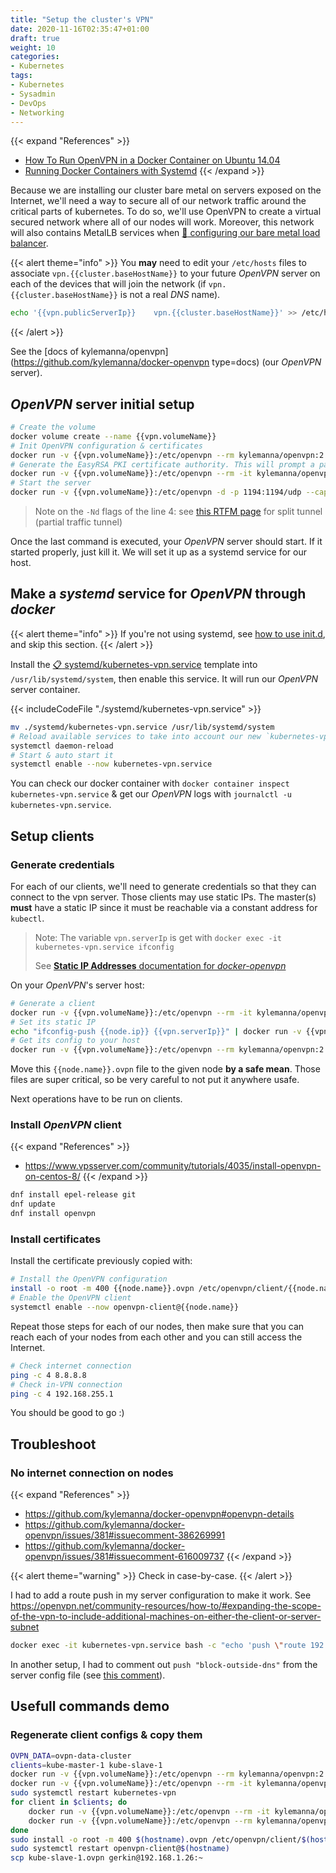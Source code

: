 ```yaml
---
title: "Setup the cluster's VPN"
date: 2020-11-16T02:35:47+01:00
draft: true
weight: 10
categories:
- Kubernetes
tags:
- Kubernetes
- Sysadmin
- DevOps
- Networking
---
```


{{< expand "References" >}}
* [How To Run OpenVPN in a Docker Container on Ubuntu 14.04](https://www.digitalocean.com/community/tutorials/how-to-run-openvpn-in-a-docker-container-on-ubuntu-14-04)
* [Running Docker Containers with Systemd](https://blog.container-solutions.com/running-docker-containers-with-systemd)
{{< /expand >}}

Because we are installing our cluster bare metal on servers exposed on the Internet, we'll need a way to secure all of our network traffic around the critical parts of kubernetes. To do so, we'll use OpenVPN to create a virtual secured network where all of our nodes will work. Moreover, this network will also contains MetalLB services when [:link: configuring our bare metal load balancer](../02-cluster/index.md#initialize-metallb).

{{< alert theme="info" >}}
You **may** need to edit your `/etc/hosts` files to associate `vpn.{{cluster.baseHostName}}` to your future *OpenVPN* server on each of the devices that will join the network (if `vpn.{{cluster.baseHostName}}` is not a real *DNS* name).

```sh
echo '{{vpn.publicServerIp}}	vpn.{{cluster.baseHostName}}' >> /etc/hosts
```
{{< /alert >}}

See the [docs of kylemanna/openvpn](https://github.com/kylemanna/docker-openvpn type=docs) (our *OpenVPN* server).

## *OpenVPN* server initial setup

```sh
# Create the volume
docker volume create --name {{vpn.volumeName}}
# Init OpenVPN configuration & certificates
docker run -v {{vpn.volumeName}}:/etc/openvpn --rm kylemanna/openvpn:2.3 ovpn_genconfig -Nd -u udp://vpn.{{cluster.baseHostName}}:1194
# Generate the EasyRSA PKI certificate authority. This will prompt a password, that you should keep safe. It will be used to generate new client certificates & configs
docker run -v {{vpn.volumeName}}:/etc/openvpn --rm -it kylemanna/openvpn:2.3 ovpn_initpki
# Start the server
docker run -v {{vpn.volumeName}}:/etc/openvpn -d -p 1194:1194/udp --cap-add=NET_ADMIN kylemanna/openvpn:2.3
```

> Note on the `-Nd` flags of the line 4: see [this RTFM page](https://github.com/kylemanna/docker-openvpn/blob/master/docs/faqs.md#how-do-i-set-up-a-split-tunnel) for split tunnel (partial traffic tunnel)

Once the last command is executed, your *OpenVPN* server should start. If it started properly, just kill it. We will set it up as a systemd service for our host.

## Make a *systemd* service for *OpenVPN* through *docker*

{{< alert theme="info" >}}
If you're not using systemd, see [how to use init.d](https://www.digitalocean.com/community/tutorials/how-to-run-openvpn-in-a-docker-container-on-ubuntu-14-04#step-3-%E2%80%94-launch-the-openvpn-server), and skip this section.
{{< /alert >}}

Install the [:clipboard: systemd/kubernetes-vpn.service](./systemd/kubernetes-vpn.service) template into `/usr/lib/systemd/system`, then enable this service. It will run our *OpenVPN* server container.

{{< includeCodeFile "./systemd/kubernetes-vpn.service" >}}

```sh
mv ./systemd/kubernetes-vpn.service /usr/lib/systemd/system
# Reload available services to take into account our new `kubernetes-vpn`
systemctl daemon-reload
# Start & auto start it
systemctl enable --now kubernetes-vpn.service
```

You can check our docker container with `docker container inspect kubernetes-vpn.service` & get our *OpenVPN* logs with `journalctl -u kubernetes-vpn.service`.

## Setup clients

### Generate credentials

For each of our clients, we'll need to generate credentials so that they can connect to the vpn server. Those clients may use static IPs. The master(s) **must** have a static IP since it must be reachable via a constant address for `kubectl`.

> Note: The variable `vpn.serverIp` is get with `docker exec -it kubernetes-vpn.service ifconfig`
> 
> See [**Static IP Addresses** documentation for *docker-openvpn*](https://github.com/kylemanna/docker-openvpn/blob/master/docs/static-ips.md)

On your *OpenVPN*'s server host:

```sh
# Generate a client
docker run -v {{vpn.volumeName}}:/etc/openvpn --rm -it kylemanna/openvpn:2.3 easyrsa build-client-full {{node.name}} nopass
# Set its static IP
echo "ifconfig-push {{node.ip}} {{vpn.serverIp}}" | docker run -v {{vpn.volumeName}}:/etc/openvpn -i --rm kylemanna/openvpn:2.3 tee /etc/openvpn/ccd/{{node.name}}
# Get its config to your host
docker run -v {{vpn.volumeName}}:/etc/openvpn --rm kylemanna/openvpn:2.3 ovpn_getclient {{node.name}} > {{node.name}}.ovpn
```

Move this `{{node.name}}.ovpn` file to the given node **by a safe mean**. Those files are super critical, so be very careful to not put it anywhere usafe.

Next operations have to be run on clients.

### Install *OpenVPN* client

{{< expand "References" >}}
* <https://www.vpsserver.com/community/tutorials/4035/install-openvpn-on-centos-8/>
{{< /expand >}}

```sh
dnf install epel-release git
dnf update
dnf install openvpn
```

### Install certificates

Install the certificate previously copied with:

```sh
# Install the OpenVPN configuration
install -o root -m 400 {{node.name}}.ovpn /etc/openvpn/client/{{node.name}}.conf
# Enable the OpenVPN client
systemctl enable --now openvpn-client@{{node.name}}
```

Repeat those steps for each of our nodes, then make sure that you can reach each of your nodes from each other and you can still access the Internet.

```sh
# Check internet connection
ping -c 4 8.8.8.8
# Check in-VPN connection
ping -c 4 192.168.255.1
```

You should be good to go :)

## Troubleshoot

### No internet connection on nodes

{{< expand "References" >}}
* <https://github.com/kylemanna/docker-openvpn#openvpn-details>
* <https://github.com/kylemanna/docker-openvpn/issues/381#issuecomment-386269991>
* <https://github.com/kylemanna/docker-openvpn/issues/381#issuecomment-616009737>
{{< /expand >}}

{{< alert theme="warning" >}}
Check in case-by-case.
{{< /alert >}}

I had to add a route push in my server configuration to make it work. See <https://openvpn.net/community-resources/how-to/#expanding-the-scope-of-the-vpn-to-include-additional-machines-on-either-the-client-or-server-subnet>

```sh
docker exec -it kubernetes-vpn.service bash -c "echo 'push \"route 192.168.255.0 255.255.255.0\"' >> /etc/openvpn/openvpn.conf"
```

In another setup, I had to comment out `push "block-outside-dns"` from the server config file (see [this comment](https://github.com/kylemanna/docker-openvpn/issues/381#issuecomment-616009737)).

## Usefull commands demo

### Regenerate client configs & copy them

```sh
OVPN_DATA=ovpn-data-cluster
clients=kube-master-1 kube-slave-1
docker run -v {{vpn.volumeName}}:/etc/openvpn --rm kylemanna/openvpn:2.3 ovpn_genconfig -u udp://vpn.bar.com:1194
docker run -v {{vpn.volumeName}}:/etc/openvpn --rm -it kylemanna/openvpn:2.3 ovpn_initpki
sudo systemctl restart kubernetes-vpn
for client in $clients; do
    docker run -v {{vpn.volumeName}}:/etc/openvpn --rm -it kylemanna/openvpn:2.3 easyrsa build-client-full $client nopass
    docker run -v {{vpn.volumeName}}:/etc/openvpn --rm kylemanna/openvpn:2.3 ovpn_getclient $client > $client.ovpn
done
sudo install -o root -m 400 $(hostname).ovpn /etc/openvpn/client/$(hostname).conf
sudo systemctl restart openvpn-client@$(hostname)
scp kube-slave-1.ovpn gerkin@192.168.1.26:~
```